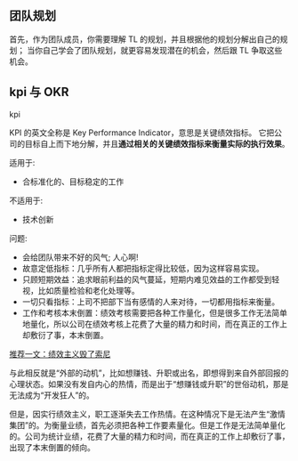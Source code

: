 ## 团队规划

首先，作为团队成员，你需要理解 TL 的规划，并且根据他的规划分解出自己的规划；
当你自己学会了团队规划，就更容易发现潜在的机会，然后跟 TL 争取这些机会。

## kpi 与 OKR

kpi

KPI 的英文全称是 Key Performance Indicator，意思是关键绩效指标。
它把公司的目标自上而下地分解，并且**通过相关的关键绩效指标来衡量实际的执行效果**。

适用于:

- 合标准化的、目标稳定的工作

不适用于:

- 技术创新

问题:

- 会给团队带来不好的风气; 人心啊!
- 故意定低指标：几乎所有人都把指标定得比较低，因为这样容易实现。
- 只顾短期效益：追求眼前利益的风气蔓延，短期内难见效益的工作都受到轻视，比如质量检验和老化处理等。
- 一切只看指标：上司不把部下当有感情的人来对待，一切都用指标来衡量。
- 工作和考核本末倒置：绩效考核需要把各种工作量化，但是很多工作无法简单地量化，所以公司在绩效考核上花费了大量的精力和时间，而在真正的工作上却敷衍了事，本末倒置。

[推荐一文：绩效主义毁了索尼](https://www.huxiu.com/article/1084.html)

与此相反就是“外部的动机”，比如想赚钱、升职或出名，即想得到来自外部回报的心理状态。如果没有发自内心的热情，而是出于“想赚钱或升职”的世俗动机，那是无法成为“开发狂人”的。

但是，因实行绩效主义，职工逐渐失去工作热情。在这种情况下是无法产生“激情集团”的。为衡量业绩，首先必须把各种工作要素量化。但是工作是无法简单量化的。公司为统计业绩，花费了大量的精力和时间，而在真正的工作上却敷衍了事，出现了本末倒置的倾向。



